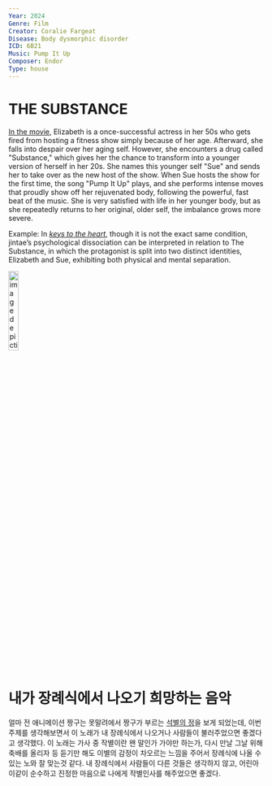 ```yaml
---
Year: 2024
Genre: Film
Creator: Coralie Fargeat
Disease: Body dysmorphic disorder
ICD: 6B21
Music: Pump It Up
Composer: Endor
Type: house
---
```


# THE SUBSTANCE

[In the movie](https://youtu.be/JN0c6H4vrrQ?si=Fusd9wpKnTxxPM3H), Elizabeth is a once-successful actress in her 50s who gets fired from hosting a fitness show simply because of her age. Afterward, she falls into despair over her aging self. However, she encounters a drug called "Substance," which gives her the chance to transform into a younger version of herself in her 20s. She names this younger self "Sue" and sends her to take over as the new host of the show. When Sue hosts the show for the first time, the song "Pump It Up" plays, and she performs intense moves that proudly show off her rejuvenated body, following the powerful, fast beat of the music. She is very satisfied with life in her younger body, but as she repeatedly returns to her original, older self, the imbalance grows more severe.

Example: In [*keys to the heart*](kim_jimin.md), though it is not the exact same condition, jintae’s psychological dissociation can be interpreted in relation to The Substance, in which the protagonist is split into two distinct identities, Elizabeth and Sue, exhibiting both physical and mental separation.

<img src="./oh_sejin_img.png" alt="image depicting Body dysmorphic disorder" style="width :20%;" />

# 내가 장례식에서 나오기 희망하는 음악

얼마 전 애니메이션 짱구는 못말려에서 짱구가 부르는 [석별의 정](https://youtube.com/shorts/frkHwJa698c?si=5Q0LdZinPF8TZANl)을 보게 되었는데, 이번 주제를 생각해보면서 이 노래가 내 장례식에서 나오거나 사람들이 불러주었으면 좋겠다고 생각했다. 이 노래는 가사 중 작별이란 왠 말인가 가야만 하는가, 다시 만날 그날 위해 축배를 올리자 등 듣기만 해도 이별의 감정이 차오르는 느낌을 주어서 장례식에 나올 수 있는 노와 잘 맞는것 같다. 내 장례식에서 사람들이 다른 것들은 생각하지 않고, 어린아이같이 순수하고 진정한 마음으로 나에게 작별인사를 해주었으면 좋겠다.

